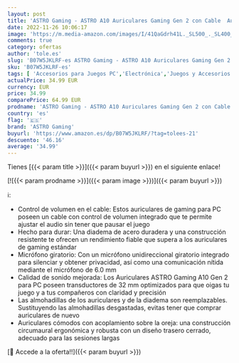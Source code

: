 ```yaml
---
layout: post
title: 'ASTRO Gaming - ASTRO A10 Auriculares Gaming Gen 2 con Cable  Auriculares Over-ear para gaming  Micrófono giratorio para silenciar  Transductores de 32 mm  Compatibles con PS5  PS4  Nintendo Switch  PC - Blanco'
date: 2022-11-26 10:06:17
image: 'https://m.media-amazon.com/images/I/41QaGdrh41L._SL500_._SL400_.jpg'
comments: true
category: ofertas
author: 'tole.es'
slug: 'B07W5JKLRF-es ASTRO Gaming - ASTRO A10 Auriculares Gaming Gen 2 con...'
sku: 'B07W5JKLRF-es'
tags: [ 'Accesorios para Juegos PC','Electrónica','Juegos y Accesorios para PC','Videojuegos','astro gaming','nintendo','ps4','ps5','🇪🇸', ]
actualPrice: 34.99 EUR
currency: EUR
price: 34.99
comparePrice: 64.99 EUR
prodname: 'ASTRO Gaming - ASTRO A10 Auriculares Gaming Gen 2 con Cable  Auriculares Over-ear para gaming  Micrófono giratorio para silenciar  Transductores de 32 mm  Compatibles con PS5  PS4  Nintendo Switch  PC - Blanco'
country: 'es'
flag: '🇪🇸'
brand: 'ASTRO Gaming'
buyurl: 'https://www.amazon.es/dp/B07W5JKLRF/?tag=tolees-21'
descuento: '46.16'
average: '34.99'
---
```


Tienes [{{< param title >}}]({{< param buyurl >}}) en el siguiente enlace!

[![{{< param prodname >}}]({{< param image >}})]({{< param buyurl >}})

ℹ️:

- Control de volumen en el cable: Estos auriculares de gaming para PC poseen un cable con control de volumen integrado que te permite ajustar el audio sin tener que pausar el juego
- Hecho para durar: Una diadema de acero duradera y una construcción resistente te ofrecen un rendimiento fiable que supera a los auriculares de gaming estándar
- Micrófono giratorio: Con un micrófono unidireccional giratorio integrado para silenciar y obtener privacidad, así como una comunicación nítida mediante el micrófono de 6.0 mm
- Calidad de sonido mejorada: Los Auriculares ASTRO Gaming A10 Gen 2 para PC poseen transductores de 32 mm optimizados para que oigas tu juego y a tus compañeros con claridad y precisión
- Las almohadillas de los auriculares y de la diadema son reemplazables. Sustituyendo las almohadillas desgastadas, evitas tener que comprar auriculares de nuevo
- Auriculares cómodos con acoplamiento sobre la oreja: una construcción circumaural ergonómica y robusta con un diseño trasero cerrado, adecuado para las sesiones largas

[🛒 Accede a la oferta!!]({{< param buyurl >}})
